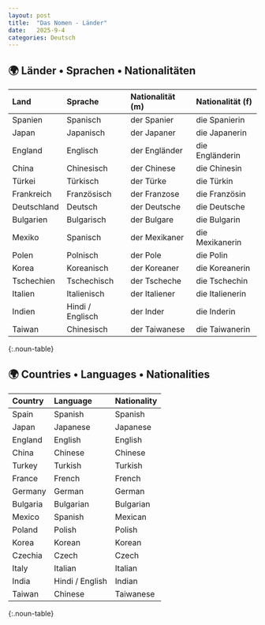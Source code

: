 ```yaml
---
layout: post
title:  "Das Nomen - Länder"
date:   2025-9-4
categories: Deutsch
---
```


<!-- 流量追蹤 -->
<script src="{{ '/assets/js/momo-script.js' | relative_url }}"></script>

<style>
.noun-table th:nth-child(1), .noun-table td:nth-child(1) { color: #000; } /* Land - Black */
.noun-table th:nth-child(2), .noun-table td:nth-child(2) { color: #2ECC71; } /* Sprache - Green */
.noun-table th:nth-child(3), .noun-table td:nth-child(3) { color: #4169E1; } /* Masculin Nationalität - Blue */
.noun-table th:nth-child(4), .noun-table td:nth-child(4) { color: #FF6B6B; } /* Feminin Nationalität - Red */
</style>

## 🌍 Länder • Sprachen • Nationalitäten

| Land         | Sprache        | Nationalität (m)    | Nationalität (f)      |
| :----------- | :------------- | :------------------ | :-------------------- |
| Spanien      | Spanisch       | der Spanier         | die Spanierin         |
| Japan        | Japanisch      | der Japaner         | die Japanerin         |
| England      | Englisch       | der Engländer       | die Engländerin       |
| China        | Chinesisch     | der Chinese         | die Chinesin          |
| Türkei       | Türkisch       | der Türke           | die Türkin            |
| Frankreich   | Französisch    | der Franzose        | die Französin         |
| Deutschland  | Deutsch        | der Deutsche        | die Deutsche          |
| Bulgarien    | Bulgarisch     | der Bulgare         | die Bulgarin          |
| Mexiko       | Spanisch       | der Mexikaner       | die Mexikanerin       |
| Polen        | Polnisch       | der Pole            | die Polin             |
| Korea        | Koreanisch     | der Koreaner        | die Koreanerin        |
| Tschechien   | Tschechisch    | der Tscheche        | die Tschechin         |
| Italien      | Italienisch    | der Italiener       | die Italienerin       |
| Indien       | Hindi / Englisch | der Inder        | die Inderin           |
| Taiwan       | Chinesisch     | der Taiwanese       | die Taiwanerin        |
{:.noun-table}


## 🌍 Countries • Languages • Nationalities

| Country      | Language        | Nationality   |
| :----------- | :-------------- | :------------ |
| Spain        | Spanish         | Spanish       |
| Japan        | Japanese        | Japanese      |
| England      | English         | English       |
| China        | Chinese         | Chinese       |
| Turkey       | Turkish         | Turkish       |
| France       | French          | French        |
| Germany      | German          | German        |
| Bulgaria     | Bulgarian       | Bulgarian     |
| Mexico       | Spanish         | Mexican       |
| Poland       | Polish          | Polish        |
| Korea        | Korean          | Korean        |
| Czechia      | Czech           | Czech         |
| Italy        | Italian         | Italian       |
| India        | Hindi / English | Indian        |
| Taiwan       | Chinese         | Taiwanese     |
{:.noun-table}

